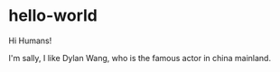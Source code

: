 # hello-world

Hi Humans!

I'm sally, I like Dylan Wang, who is the famous actor in china mainland.

